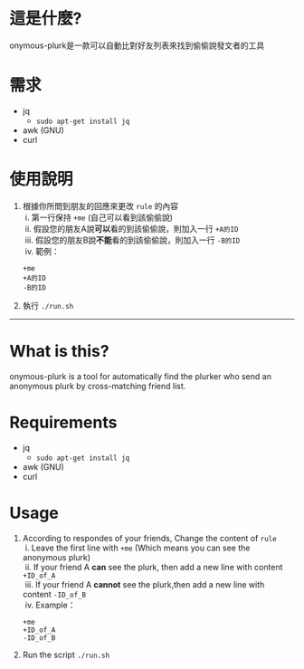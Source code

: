 # 這是什麼?

onymous-plurk是一款可以自動比對好友列表來找到偷偷說發文者的工具

# 需求

* jq
  * `sudo apt-get install jq`
* awk (GNU)
* curl

# 使用說明

1. 根據你所問到朋友的回應來更改 `rule` 的內容  
  i. 第一行保持 `+me` (自己可以看到該偷偷說)  
  ii. 假設您的朋友A說**可以**看的到該偷偷說，則加入一行 `+A的ID`  
  iii. 假設您的朋友B說**不能**看的到該偷偷說，則加入一行 `-B的ID`  
  iv. 範例：  
    ```
    +me
    +A的ID
    -B的ID
    ```

2. 執行 `./run.sh`

--------------

# What is this?

onymous-plurk is a tool for automatically find the plurker who send an anonymous plurk by cross-matching friend list.

# Requirements

* jq
  * `sudo apt-get install jq`
* awk (GNU)
* curl

# Usage

1. According to respondes of your friends, Change the content of `rule`  
  i. Leave the first line with `+me` (Which means you can see the anonymous plurk)  
  ii. If your friend A **can** see the plurk, then add a new line with content `+ID_of_A`  
  iii.  If your friend A **cannot** see the plurk,then add a new line with content `-ID_of_B`  
  iv. Example：  
    ```
    +me
    +ID_of_A
    -ID_of_B
    ```

2. Run the script `./run.sh`

